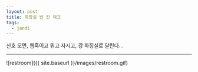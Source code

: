 ```yaml
---
layout: post
title: 화장실 빈 칸 체크
tags:
  - jandi
---
```

신호 오면, 웹훅이고 뭐고 자시고, 걍 화징실로 달린다...

---
![restroom]({{ site.baseurl }}/images/restroom.gif)
